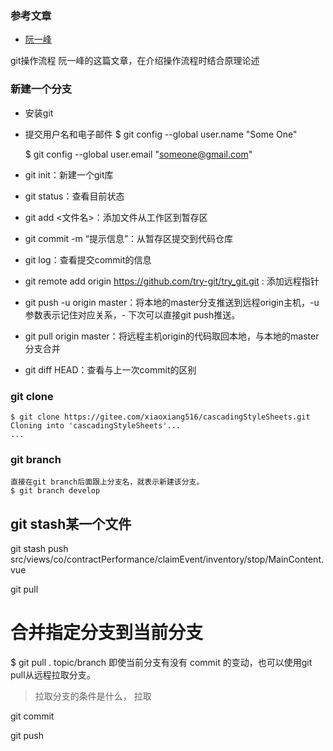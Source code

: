 ### 参考文章
- [阮一峰](https://www.bookstack.cn/read/git-tutorial/docs-commands-git-branch.md)


git操作流程
阮一峰的这篇文章，在介绍操作流程时结合原理论述
### 新建一个分支
- 安装git
- 提交用户名和电子邮件
  $ git config --global user.name "Some One"

  $ git config --global user.email "someone@gmail.com"

- git init：新建一个git库
- git status：查看目前状态
- git add <文件名>：添加文件从工作区到暂存区
- git commit -m “提示信息”：从暂存区提交到代码仓库
- git log：查看提交commit的信息
- git remote add origin https://github.com/try-git/try_git.git : 添加远程指针
- git push -u origin master：将本地的master分支推送到远程origin主机，-u参数表示记住对应关系，- 下次可以直接git push推送。
- git pull origin master：将远程主机origin的代码取回本地，与本地的master分支合并
- git diff HEAD：查看与上一次commit的区别


### git clone
```
$ git clone https://gitee.com/xiaoxiang516/cascadingStyleSheets.git
Cloning into 'cascadingStyleSheets'...
...
```
### git branch
```
直接在git branch后面跟上分支名，就表示新建该分支。
$ git branch develop
```
## git stash某一个文件
git stash push src/views/co/contractPerformance/claimEvent/inventory/stop/MainContent.vue

git pull
# 合并指定分支到当前分支
$ git pull . topic/branch
即使当前分支有没有 commit 的变动，也可以使用git pull从远程拉取分支。
>拉取分支的条件是什么，
拉取

git commit

git push


